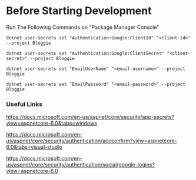 # Before Starting Development

Run The Following Commands on "Package Manager Console"

```
dotnet user-secrets set "Authentication:Google:ClientId" "<client-id>" --project Bloggie

dotnet user-secrets set "Authentication:Google:ClientSecret" "<client-secret>" --project Bloggie

dotnet user-secrets set "EmailUserName" "<email-username>" --project Bloggie

dotnet user-secrets set "EmailPassword" "<email-password>" --project Bloggie
```

### Useful Links 
https://docs.microsoft.com/en-us/aspnet/core/security/app-secrets?view=aspnetcore-6.0&tabs=windows

https://docs.microsoft.com/en-us/aspnet/core/security/authentication/accconfirm?view=aspnetcore-6.0&tabs=visual-studio

https://docs.microsoft.com/en-us/aspnet/core/security/authentication/social/google-logins?view=aspnetcore-6.0